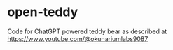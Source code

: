 # open-teddy
Code for ChatGPT powered teddy bear as described at https://www.youtube.com/@okunariumlabs9087
